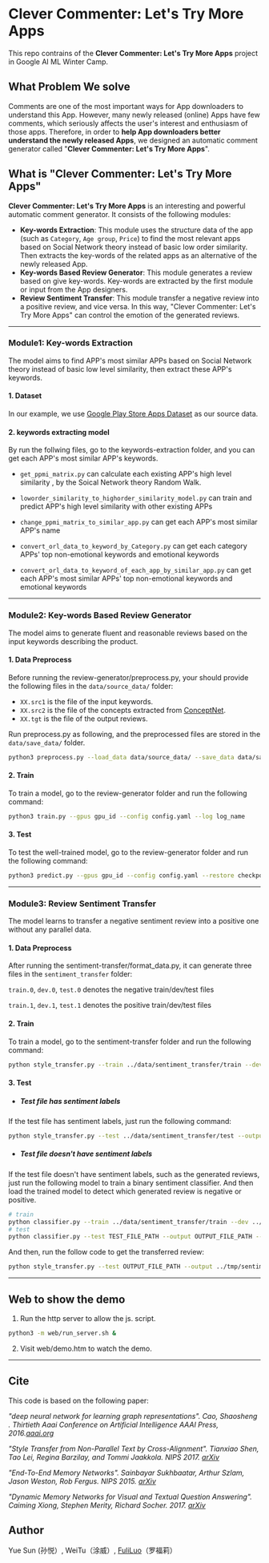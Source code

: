 # Clever Commenter: Let's Try More Apps
This repo contrains of the **Clever Commenter: Let's Try More Apps** project in Google AI ML Winter Camp.

## What Problem We solve
Comments are one of the most important ways for App downloaders to understand this App. However, many newly released (online) Apps have few comments, which seriously affects the user's interest and enthusiasm of those apps. Therefore, in order to **help App downloaders better understand the newly released Apps**, we designed an automatic comment generator called "**Clever Commenter: Let's Try More Apps**".

## What is "Clever Commenter: Let's Try More Apps"
**Clever Commenter: Let's Try More Apps** is an interesting and powerful automatic comment generator. It consists of the following modules:
- **Key-words Extraction**: This module uses the structure data of the app (such as `Category`, `Age group`, `Price`) to find the most relevant apps based on Social Network theory instead of basic low order similarity. Then extracts the key-words of the related apps as an alternative of the newly released App. 
- **Key-words Based Review Generator**: This module generates a review based on give key-words. Key-words are extracted by the first module or input from the App designers.
- **Review Sentiment Transfer**: This module transfer a negative review into a positive review, and vice versa. In this way, "Clever Commenter: Let's Try More Apps" can control the emotion of the generated reviews.

****************************************

### Module1: Key-words Extraction
The model aims to find APP's most similar APPs based on Social Network theory instead of basic low level similarity, then extract these APP's keywords.

#### 1. Dataset
In our example, we use [Google Play Store Apps Dataset](https://www.kaggle.com/lava18/google-play-store-apps#googleplaystore_user_reviews.csv) as our source data.

#### 2. keywords extracting model
By run the follwing files, go to the keywords-extraction folder, and you can get each APP's most similar APP's keywords.

- <code>get_ppmi_matrix.py</code> can calculate each existing APP's high level similarity , by the Soical Network theory Random Walk.

- <code>loworder_similarity_to_highorder_similarity_model.py</code> can train and predict APP's high level similarity with other existing APPs

- <code>change_ppmi_matrix_to_similar_app.py</code> can get each APP's most similar APP's name

- <code>convert_orl_data_to_keyword_by_Category.py</code> can get each category APPs' top non-emotional keywords and emotional keywords

- <code>convert_orl_data_to_keyword_of_each_app_by_similar_app.py</code> can get each APP's most similar APPs' top non-emotional keywords and emotional keywords

****************************************

### Module2: Key-words Based Review Generator
The model aims to generate fluent and reasonable reviews based on the input keywords describing the product.

#### 1. Data Preprocess
Before running the review-generator/preprocess.py, your should provide the following files in the <code>data/source_data/</code> folder:

- <code>XX.src1</code> is the file of the input keywords.
- <code>XX.src2</code> is the file of the concepts extracted from [ConceptNet](http://conceptnet.io/). 
- <code>XX.tgt</code> is the file of the output reviews.

Run preprocess.py as following, and the preprocessed files are stored in the <code>data/save_data/</code> folder.
```bash
python3 preprocess.py --load_data data/source_data/ --save_data data/save_data/
```

#### 2. Train
To train a model, go to the review-generator folder and run the following command:
```bash
python3 train.py --gpus gpu_id --config config.yaml --log log_name 
```

#### 3. Test
To test the well-trained model, go to the review-generator folder and run the following command:
```bash
python3 predict.py --gpus gpu_id --config config.yaml --restore checkpoint_path --log log_name 
```

****************************************

### Module3: Review Sentiment Transfer

The model learns to transfer a negative sentiment review into a positive one without any parallel data.

#### 1. Data Preprocess
After running the sentiment-transfer/format_data.py, it can generate three files in the <code>sentiment_transfer</code> folder:

<code>train.0</code>, <code>dev.0</code>, <code>test.0</code> denotes the negative train/dev/test files

<code>train.1</code>, <code>dev.1</code>, <code>test.1</code> denotes the positive train/dev/test files
<br>

#### 2. Train

To train a model, go to the sentiment-transfer folder and run the following command:
```bash
python style_transfer.py --train ../data/sentiment_transfer/train --dev ../data/sentiment_transfer/dev --output ../tmp/sentiment.dev --vocab ../tmp/google.vocab --model ../tmp/model
```

#### 3. Test

- ##### Test file has sentiment labels
If the test file has sentiment labels, just run the following command:
```bash
python style_transfer.py --test ../data/sentiment_transfer/test --output ../tmp/sentiment_transfer.test --vocab ../tmp/google.vocab --model ../tmp/model --load_model true
```

- ##### Test file doesn't have sentiment labels
If the test file doesn't have sentiment labels, such as the generated reviews, just run the following model to train a binary sentiment classifier. And then load the trained model to detect which generated review is negative or positive.
```bash
# train
python classifier.py --train ../data/sentiment_transfer/train --dev ../data/sentiment_transfer/dev --vocab ../tmp/google.vocab --model ../tmp/classifer-model 
# test
python classifier.py --test TEST_FILE_PATH --output OUTPUT_FILE_PATH --vocab ../tmp/google.vocab --model ../tmp/model --load_model true
```
And then, run the follow code to get the transferred review:
```bash
python style_transfer.py --test OUTPUT_FILE_PATH --output ../tmp/sentiment_transfer.test --vocab ../tmp/google.vocab --model ../tmp/model --load_model true
```

***************************************************************
## Web to show the demo 
1. Run the http server to allow the js. script.
```bash
python3 -m web/run_server.sh &
```
2. Visit web/demo.htm to watch the demo.

***************************************************************

## Cite
This code is based on the following paper:

<i> "deep neural network for learning graph representations". Cao, Shaosheng . Thirtieth Aaai Conference on Artificial Intelligence AAAI Press, 2016.[aaai.org](https://aaai.org/ocs/index.php/AAAI/AAAI16/paper/view/12423/11715) </i>

<i> "Style Transfer from Non-Parallel Text by Cross-Alignment". Tianxiao Shen, Tao Lei, Regina Barzilay, and Tommi Jaakkola. NIPS 2017. [arXiv](https://arxiv.org/abs/1705.09655) </i>

<i> "End-To-End Memory Networks". Sainbayar Sukhbaatar, Arthur Szlam, Jason Weston, Rob Fergus. NIPS 2015. [arXiv](https://arxiv.org/abs/1503.08895) </i>

<i> "Dynamic Memory Networks for Visual and Textual Question Answering". Caiming Xiong, Stephen Merity, Richard Socher. 2017. [arXiv](https://arxiv.org/abs/1603.01417) </i>

## Author
Yue Sun (孙悦）, WeiTu（涂威）, [FuliLuo](https://scholar.google.com/citations?user=1s79Z5cAAAAJ&hl=zh-CN)（罗福莉）

